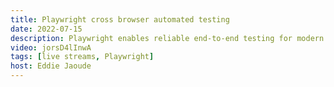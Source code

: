 ```yaml
---
title: Playwright cross browser automated testing
date: 2022-07-15
description: Playwright enables reliable end-to-end testing for modern web apps. Let's walk though the docs and get started with Playwright in this live stream!
video: jorsD4lInwA
tags: [live streams, Playwright]
host: Eddie Jaoude
---
```

